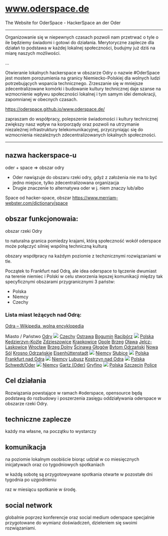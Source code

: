 # www.oderspace.de
The Website for OderSpace - HackerSpace an der Oder

---
Organizowanie się w niepewnych czasach pozwoli nam przetrwać o tyle o ile będziemy świadomi i gotowi do działania.
Merytoryczne zaplecze dla działań to podstawa w każdej lokalnej społeczności, budujmy już dziś na miarę naszych możliwości.

...

Otwieranie lokalnych hackerspace w obszarze Odry o nazwie #OderSpace jest mostem porozumienia na granicy Niemiecko-Polskiej dla wolnych ludzi potrzebujących wsparcia technicznego.
Zrzeszanie się w mniejsze zdecentralizowane komórki i budowanie kultury technicznej daje szanse na wzmocnienie wpływu społeczności lokalnej i tym samym idei demokracji, zapomnianej w obecnych czasach.

https://oderspace.github.io/www.oderspace.de/

zapraszam do współpracy, polepszenie świadomości i  kultury technicznej zwiększy nasz wpływ na korporządy oraz pozwoli na utrzymanie niezależnej infrastruktury telekomunikacyjnej, przyczyniając się do wzmocnienia niezależnych zdecentralizowanych lokalnych społeczności.

---

## nazwa hackerspace-u

oder + space => obszar odry

+ Oder nawiązuje do obszaru rzeki odry, gdyż z założenia nie ma to być jedno miejsce, tylko zdecentralizowana organizacja
+ Drugie znaczenie to alternatywa oder w j. niem znaczy lub/albo 

Space od hacker-space, obszar
https://www.merriam-webster.com/dictionary/space



## obszar funkcjonowaia: 

obszar rzeki Odry 

to naturalna granica pomiedzy krajami, którą społeczność wokół oderspace może połączyć silniej wspólną techniczną kulturą

obszary współpracy na każdym poziomie z techznicznymi rozwiązaniami w tle.

Początek to Frankfurt nad Odrą, ale idea oderspace to łączenie dwumiast na terenie niemiec i Polski w celu stworzenia lepszej komunikacji między tak specyficznymi obszarami przygranicznymi 3 państw:
+ Polska
+ Niemcy
+ Czechy


### Lista miast leżących nad Odrą:
[Odra – Wikipedia, wolna encyklopedia](https://pl.wikipedia.org/wiki/Odra)

Miasto / Państwo 
[Odry](https://pl.wikipedia.org/wiki/Odry_(Czechy) "Odry (Czechy)") ![](https://upload.wikimedia.org/wikipedia/commons/thumb/c/cb/Flag_of_the_Czech_Republic.svg/22px-Flag_of_the_Czech_Republic.svg.png) [Czechy](https://pl.wikipedia.org/wiki/Czechy "Czechy") [Ostrawa](https://pl.wikipedia.org/wiki/Ostrawa "Ostrawa") [Bogumin](https://pl.wikipedia.org/wiki/Bogumin "Bogumin") [Racibórz](https://pl.wikipedia.org/wiki/Racib%C3%B3rz "Racibórz") ![](https://upload.wikimedia.org/wikipedia/commons/thumb/1/12/Flag_of_Poland.svg/22px-Flag_of_Poland.svg.png) [Polska](https://pl.wikipedia.org/wiki/Polska "Polska") [Kędzierzyn-Koźle](https://pl.wikipedia.org/wiki/K%C4%99dzierzyn-Ko%C5%BAle "Kędzierzyn-Koźle") [Zdzieszowice](https://pl.wikipedia.org/wiki/Zdzieszowice "Zdzieszowice") [Krapkowice](https://pl.wikipedia.org/wiki/Krapkowice "Krapkowice") [Opole](https://pl.wikipedia.org/wiki/Opole "Opole") [Brzeg](https://pl.wikipedia.org/wiki/Brzeg_(miasto) "Brzeg (miasto)") [Oława](https://pl.wikipedia.org/wiki/O%C5%82awa "Oława") [Jelcz-Laskowice](https://pl.wikipedia.org/wiki/Jelcz-Laskowice "Jelcz-Laskowice") [Wrocław](https://pl.wikipedia.org/wiki/Wroc%C5%82aw "Wrocław") [Brzeg Dolny](https://pl.wikipedia.org/wiki/Brzeg_Dolny "Brzeg Dolny") [Ścinawa](https://pl.wikipedia.org/wiki/%C5%9Acinawa "Ścinawa") [Głogów](https://pl.wikipedia.org/wiki/G%C5%82og%C3%B3w "Głogów") [Bytom Odrzański](https://pl.wikipedia.org/wiki/Bytom_Odrza%C5%84ski "Bytom Odrzański") [Nowa Sól](https://pl.wikipedia.org/wiki/Nowa_S%C3%B3l "Nowa Sól") [Krosno Odrzańskie](https://pl.wikipedia.org/wiki/Krosno_Odrza%C5%84skie "Krosno Odrzańskie") [Eisenhüttenstadt](https://pl.wikipedia.org/wiki/Eisenh%C3%BCttenstadt "Eisenhüttenstadt") ![](https://upload.wikimedia.org/wikipedia/commons/thumb/b/ba/Flag_of_Germany.svg/22px-Flag_of_Germany.svg.png) [Niemcy](https://pl.wikipedia.org/wiki/Niemcy "Niemcy") [Słubice](https://pl.wikipedia.org/wiki/S%C5%82ubice "Słubice") ![](https://upload.wikimedia.org/wikipedia/commons/thumb/1/12/Flag_of_Poland.svg/22px-Flag_of_Poland.svg.png) [Polska](https://pl.wikipedia.org/wiki/Polska "Polska") [Frankfurt nad Odrą](https://pl.wikipedia.org/wiki/Frankfurt_nad_Odr%C4%85 "Frankfurt nad Odrą") ![](https://upload.wikimedia.org/wikipedia/commons/thumb/b/ba/Flag_of_Germany.svg/22px-Flag_of_Germany.svg.png) [Niemcy](https://pl.wikipedia.org/wiki/Niemcy "Niemcy") [Lubusz](https://pl.wikipedia.org/wiki/Lubusz "Lubusz") [Kostrzyn nad Odrą](https://pl.wikipedia.org/wiki/Kostrzyn_nad_Odr%C4%85 "Kostrzyn nad Odrą") ![](https://upload.wikimedia.org/wikipedia/commons/thumb/1/12/Flag_of_Poland.svg/22px-Flag_of_Poland.svg.png) [Polska](https://pl.wikipedia.org/wiki/Polska "Polska") [Schwedt/Oder](https://pl.wikipedia.org/wiki/Schwedt/Oder "Schwedt/Oder") ![](https://upload.wikimedia.org/wikipedia/commons/thumb/b/ba/Flag_of_Germany.svg/22px-Flag_of_Germany.svg.png) [Niemcy](https://pl.wikipedia.org/wiki/Niemcy "Niemcy") [Gartz (Oder)](https://pl.wikipedia.org/wiki/Gartz_(Oder) "Gartz (Oder)") [Gryfino](https://pl.wikipedia.org/wiki/Gryfino "Gryfino") ![](https://upload.wikimedia.org/wikipedia/commons/thumb/1/12/Flag_of_Poland.svg/22px-Flag_of_Poland.svg.png) [Polska](https://pl.wikipedia.org/wiki/Polska "Polska") [Szczecin](https://pl.wikipedia.org/wiki/Szczecin "Szczecin") [Police](https://pl.wikipedia.org/wiki/Police "Police")


## Cel działania

Rozwiązania powstające w ramach #oderspace, opensource będą podstawą do rozbudowy i poszerzenia zasięgu oddziaływania oderspace w obszarze rzeki Odry.

## techniczne zaplecze

każdy ma własne, na początku to wystarczy


## komunikacja

na poziomie lokalnym osobiście biorąc udział w co miesięcznych inicjatywach
oraz co tygodniowych spotkaniach

w każdą sobotę są przygotowywane spotkania otwarte
w pozostałe dni tygodnia po uzgodnieniu

raz w miesiącu spotkanie w środę.


## social network

globalnie poprzez konferencje oraz social medium oderspace
specjalnie przygotowane do wymianz doświadczeń, dzieleniem się swoimi rozwiązaniami.
